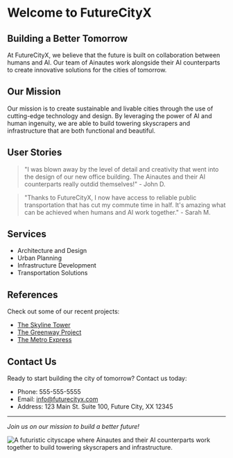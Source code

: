 <!--font:Orbitron-->

# Welcome to FutureCityX

## Building a Better Tomorrow

At FutureCityX, we believe that the future is built on collaboration between humans and AI. Our team of Ainautes work alongside their AI counterparts to create innovative solutions for the cities of tomorrow.

## Our Mission

Our mission is to create sustainable and livable cities through the use of cutting-edge technology and design. By leveraging the power of AI and human ingenuity, we are able to build towering skyscrapers and infrastructure that are both functional and beautiful.

## User Stories

> "I was blown away by the level of detail and creativity that went into the design of our new office building. The Ainautes and their AI counterparts really outdid themselves!" - John D.

> "Thanks to FutureCityX, I now have access to reliable public transportation that has cut my commute time in half. It's amazing what can be achieved when humans and AI work together." - Sarah M.

## Services

- Architecture and Design
- Urban Planning
- Infrastructure Development
- Transportation Solutions

## References

Check out some of our recent projects:

- [The Skyline Tower](#)
- [The Greenway Project](#)
- [The Metro Express](#)

## Contact Us

Ready to start building the city of tomorrow? Contact us today:

- Phone: 555-555-5555
- Email: info@futurecityx.com
- Address: 123 Main St. Suite 100, Future City, XX 12345

---

*Join us on our mission to build a better future!*

![A futuristic cityscape where Ainautes and their AI counterparts work together to build towering skyscrapers and infrastructure.](#)

<!--

Write me content for website with wallpaper which alt text is:

"A futuristic cityscape where Ainautes and their AI counterparts work together to build towering skyscrapers and infrastructure."

The name/title of the page should not be 1:1 copy of the alt text but rather a real content of the website which is using this wallpaper.

- Use markdown format 
- Start with heading
- Heading should be short and concise
- The content should look like a real website 
- The website should not be about the wallpaper, wallpaper is just a related background
- Heading should be contain work "wallpaper" or "background"
- Include real sections like references, contact, user stories, etc. use things relevant to the page purpose.
- Feel free to use structure like headings, bullets, numbering, blockquotes, paragraphs, horizontal lines, etc.
- You can use formatting like bold or _italic_
- You can include UTF-8 emojis
- Links should be only #hash anchors (and you can refer to the document itself)
- Do not include images


---


# Welcome to FutureCityX

## Building a Better Tomorrow

At FutureCityX, we believe that the future is built on collaboration between humans and AI. Our team of Ainautes work alongside their AI counterparts to create innovative solutions for the cities of tomorrow.

## Our Mission

Our mission is to create sustainable and livable cities through the use of cutting-edge technology and design. By leveraging the power of AI and human ingenuity, we are able to build towering skyscrapers and infrastructure that are both functional and beautiful.

## User Stories

> "I was blown away by the level of detail and creativity that went into the design of our new office building. The Ainautes and their AI counterparts really outdid themselves!" - John D.

> "Thanks to FutureCityX, I now have access to reliable public transportation that has cut my commute time in half. It's amazing what can be achieved when humans and AI work together." - Sarah M.

## Services

- Architecture and Design
- Urban Planning
- Infrastructure Development
- Transportation Solutions

## References

Check out some of our recent projects:

- [The Skyline Tower](#)
- [The Greenway Project](#)
- [The Metro Express](#)

## Contact Us

Ready to start building the city of tomorrow? Contact us today:

- Phone: 555-555-5555
- Email: info@futurecityx.com
- Address: 123 Main St. Suite 100, Future City, XX 12345

---

*Join us on our mission to build a better future!*

![A futuristic cityscape where Ainautes and their AI counterparts work together to build towering skyscrapers and infrastructure.](#)

-->
